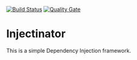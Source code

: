 [![Build Status](https://travis-ci.org/rovingeye/injectinator.svg?branch=master)](https://travis-ci.org/rovingeye/injectinator)
[![Quality Gate](https://sonarcloud.io/api/project_badges/measure?project=nl.rovingeye%3Ainjectinator&metric=alert_status)](https://sonarcloud.io/dashboard?id=nl.rovingeye%3Ainjectinator)


# Injectinator

This is a simple Dependency Injection framework.